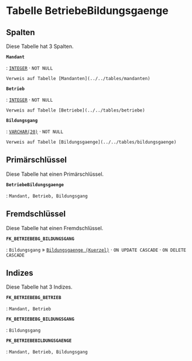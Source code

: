 # Tabelle **BetriebeBildungsgaenge**

## Spalten

Diese Tabelle hat 3 Spalten.

**`Mandant`**

:   [`INTEGER`](https://firebirdsql.org/file/documentation/html/en/refdocs/fblangref40/firebird-40-language-reference.html#fblangref40-datatypes-inttypes) · `NOT NULL`

    Verweis auf Tabelle [Mandanten](../../tables/mandanten)

**`Betrieb`**

:   [`INTEGER`](https://firebirdsql.org/file/documentation/html/en/refdocs/fblangref40/firebird-40-language-reference.html#fblangref40-datatypes-inttypes) · `NOT NULL`

    Verweis auf Tabelle [Betriebe](../../tables/betriebe)

**`Bildungsgang`**

:   [`VARCHAR(20)`](https://firebirdsql.org/file/documentation/html/en/refdocs/fblangref40/firebird-40-language-reference.html#fblangref40-datatypes-chartypes) · `NOT NULL`

    Verweis auf Tabelle [Bildungsgaenge](../../tables/bildungsgaenge)

## Primärschlüssel

Diese Tabelle hat einen Primärschlüssel.

**`BetriebeBildungsgaenge`**

:   `Mandant, Betrieb, Bildungsgang`

## Fremdschlüssel

Diese Tabelle hat einen Fremdschlüssel.

**`FK_BETRIEBEBG_BILDUNGSGANG`**

:   `Bildungsgang` » [`Bildungsgaenge (Kuerzel)`](../../tables/bildungsgaenge) · `ON UPDATE CASCADE` · `ON DELETE CASCADE`

## Indizes

Diese Tabelle hat 3 Indizes.

**`FK_BETRIEBEBG_BETRIEB`**

:   `Mandant, Betrieb`

**`FK_BETRIEBEBG_BILDUNGSGANG`**

:   `Bildungsgang`

**`PK_BETRIEBEBILDUNGSGAENGE`**

:   `Mandant, Betrieb, Bildungsgang`
